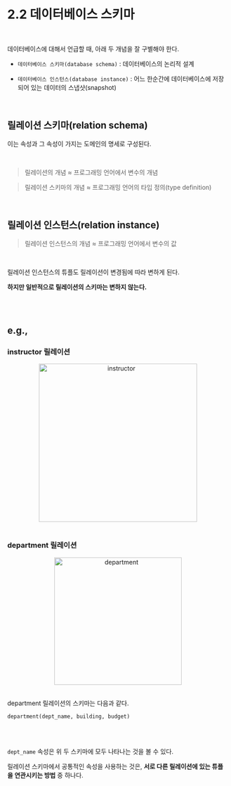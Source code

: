 # 2.2 데이터베이스 스키마

<br/>

데이터베이스에 대해서 언급할 때, 아래 두 개념을 잘 구별해야 한다.

- `데이터베이스 스키마(database schema)` : 데이터베이스의 논리적 설계


- `데이터베이스 인스턴스(database instance)` : 어느 한순간에 데이터베이스에 저장되어 있는 데이터의 스냅샷(snapshot)

<br/>

## 릴레이션 스키마(relation schema)

이는 속성과 그 속성이 가지는 도메인의 명세로 구성된다.

<br/>

> 릴레이션의 개념 ≈ 프로그래밍 언어에서 변수의 개념

> 릴레이션 스키마의 개념 ≈ 프로그래밍 언어의 타입 정의(type definition)

<br/>

## 릴레이션 인스턴스(relation instance)

> 릴레이션 인스턴스의 개념 ≈ 프로그래밍 언어에서 변수의 값

<br/>

릴레이션 인스턴스의 튜플도 릴레이션이 변경됨에 따라 변하게 된다.

**하지만 일반적으로 릴레이션의 스키마는 변하지 않는다.**

<br/>
<br/>

## e.g.,

### instructor 릴레이션

<p align="center"><img width="360" alt="instructor" src="https://user-images.githubusercontent.com/86337233/222119110-440a5c7b-73e9-4e89-a48a-b117200ca842.png">

<br/>
<br/>

### department 릴레이션

<p align="center"><img width="290" alt="department" src="https://user-images.githubusercontent.com/86337233/222122536-a6fbe085-6c18-481f-a3f0-dd8b267a3ab6.png">

<br/>
<br/>

department 릴레이션의 스키마는 다음과 같다.

```
department(dept_name, building, budget)
```

<br/>
<br/>

`dept_name` 속성은 위 두 스키마에 모두 나타나는 것을 볼 수 있다.

릴레이션 스키마에서 공통적인 속성을 사용하는 것은, **서로 다른 릴레이션에 있는 튜플을 연관시키는 방법** 중 하나다.

